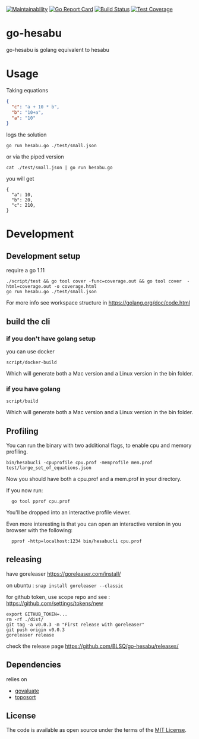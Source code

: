 [![Maintainability](https://api.codeclimate.com/v1/badges/521737120ca70381247d/maintainability)](https://codeclimate.com/github/BLSQ/go-hesabu/maintainability)
[![Go Report Card](https://goreportcard.com/badge/github.com/BLSQ/go-hesabu)](https://goreportcard.com/report/github.com/BLSQ/go-hesabu)
[![Build Status](https://travis-ci.org/BLSQ/go-hesabu.svg?branch=master)](https://travis-ci.org/BLSQ/go-hesabu)
[![Test Coverage](https://api.codeclimate.com/v1/badges/521737120ca70381247d/test_coverage)](https://codeclimate.com/github/BLSQ/go-hesabu/test_coverage)

# go-hesabu
go-hesabu is golang equivalent to hesabu


# Usage
Taking equations

```json
{
  "c": "a + 10 * b",
  "b": "10+a",
  "a": "10"
}

```

logs the solution

```
go run hesabu.go ./test/small.json
```

or via the piped version

```
cat ./test/small.json | go run hesabu.go
```

you will get

```
{
  "a": 10,
  "b": 20,
  "c": 210,
}

```
# Development

## Development setup

require a go 1.11

```
./script/test && go tool cover -func=coverage.out && go tool cover  -html=coverage.out -o coverage.html
go run hesabu.go ./test/small.json
```

For more info see workspace structure in https://golang.org/doc/code.html

## build the cli

### if you don't have golang setup

you can use docker

```
script/docker-build
```

Which will generate both a Mac version and a Linux version in the bin folder.

### if you have golang

```
script/build
```

Which will generate both a Mac version and a Linux version in the bin folder.

## Profiling

You can run the binary with two additional flags, to enable cpu and memory profiling.

`bin/hesabucli -cpuprofile cpu.prof -memprofile mem.prof test/large_set_of_equations.json`

Now you should have both a cpu.prof and a mem.prof in your directory.

If you now run:

      go tool pprof cpu.prof

You'll be dropped into an interactive profile viewer.

Even more interesting is that you can open an interactive version in you browser with the following:

      pprof -http=localhost:1234 bin/hesabucli cpu.prof

## releasing

have goreleaser https://goreleaser.com/install/

on ubuntu : `snap install goreleaser --classic`

for github token, use scope repo and see : https://github.com/settings/tokens/new

```
export GITHUB_TOKEN=...
rm -rf ./dist/
git tag -a v0.0.3 -m "First release with goreleaser"
git push origin v0.0.3
goreleaser release
```

check the release page https://github.com/BLSQ/go-hesabu/releases/


## Dependencies

relies on
 - [govaluate](https://github.com/Knetic/govaluate)
 - [toposort](https://github.com/otaviokr/topological-sort)

## License

The code is available as open source under the terms of the [MIT License](https://opensource.org/licenses/MIT).
